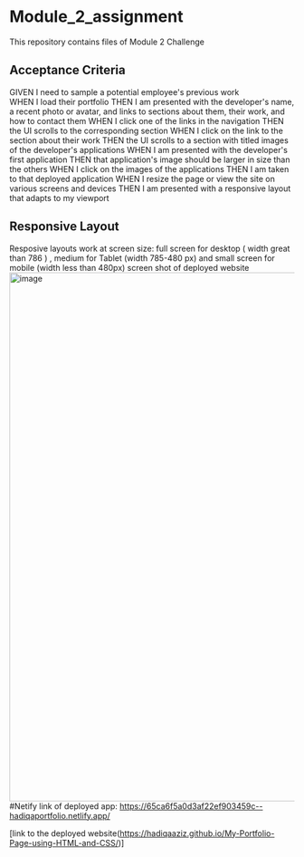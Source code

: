 # Module_2_assignment
This repository contains files of Module 2 Challenge
## Acceptance Criteria
GIVEN I need to sample a potential employee's previous work  <br/>
WHEN I load their portfolio
THEN I am presented with the developer's name, a recent photo or avatar, and links to sections about them, their work, and how to contact them
WHEN I click one of the links in the navigation
THEN the UI scrolls to the corresponding section
WHEN I click on the link to the section about their work
THEN the UI scrolls to a section with titled images of the developer's applications
WHEN I am presented with the developer's first application
THEN that application's image should be larger in size than the others
WHEN I click on the images of the applications
THEN I am taken to that deployed application
WHEN I resize the page or view the site on various screens and devices
THEN I am presented with a responsive layout that adapts to my viewport
## Responsive Layout
Resposive layouts work at screen size: full screen for desktop  ( width great than 786 ) , medium for Tablet (width 785-480 px) and small screen for mobile (width less than 480px)
screen shot of deployed website
<img width="934" alt="image" src="https://github.com/HadiqaAziz/My-Portfolio-Page-using-HTML-and-CSS/assets/2726317/b8662555-fe94-4070-9ca8-5440d8994b6d">
#Netify link of deployed app:
https://65ca6f5a0d3af22ef903459c--hadiqaportfolio.netlify.app/




[link to the deployed website(https://hadiqaaziz.github.io/My-Portfolio-Page-using-HTML-and-CSS/)]



